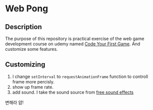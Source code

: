 # Web Pong

## Description

The purpose of this repository is practical exercise of the web game development course on udemy named [Code Your First Game](https://www.udemy.com/code-your-first-game/learn/v4/overview). And customize some features.

## Customizing

1. I change `setInterval` to `requestAnimationFrame` function to controll frame more percisly.
1. show up frame rate.
1. add sound. I take the sound source from [free sound effects](https://freesound.org/people/JarredGibb/sounds/217460/)

변해라 얍!

